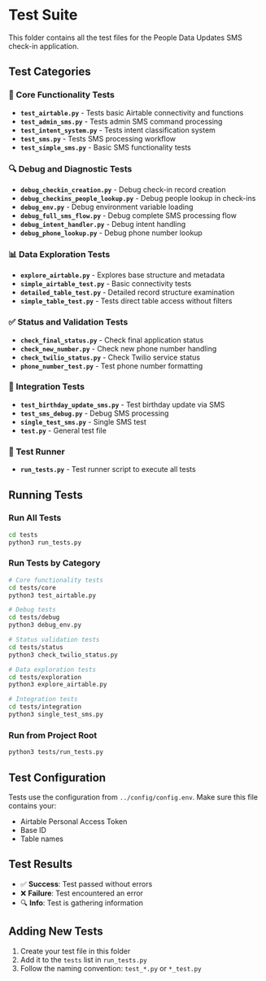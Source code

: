 # Test Suite

This folder contains all the test files for the People Data Updates SMS check-in application.

## Test Categories

### 🧪 Core Functionality Tests
- **`test_airtable.py`** - Tests basic Airtable connectivity and functions
- **`test_admin_sms.py`** - Tests admin SMS command processing
- **`test_intent_system.py`** - Tests intent classification system
- **`test_sms.py`** - Tests SMS processing workflow
- **`test_simple_sms.py`** - Basic SMS functionality tests

### 🔍 Debug and Diagnostic Tests
- **`debug_checkin_creation.py`** - Debug check-in record creation
- **`debug_checkins_people_lookup.py`** - Debug people lookup in check-ins
- **`debug_env.py`** - Debug environment variable loading
- **`debug_full_sms_flow.py`** - Debug complete SMS processing flow
- **`debug_intent_handler.py`** - Debug intent handling
- **`debug_phone_lookup.py`** - Debug phone number lookup

### 📊 Data Exploration Tests
- **`explore_airtable.py`** - Explores base structure and metadata
- **`simple_airtable_test.py`** - Basic connectivity tests
- **`detailed_table_test.py`** - Detailed record structure examination
- **`simple_table_test.py`** - Tests direct table access without filters

### ✅ Status and Validation Tests
- **`check_final_status.py`** - Check final application status
- **`check_new_number.py`** - Check new phone number handling
- **`check_twilio_status.py`** - Check Twilio service status
- **`phone_number_test.py`** - Test phone number formatting

### 🚀 Integration Tests
- **`test_birthday_update_sms.py`** - Test birthday update via SMS
- **`test_sms_debug.py`** - Debug SMS processing
- **`single_test_sms.py`** - Single SMS test
- **`test.py`** - General test file

### 🏃 Test Runner
- **`run_tests.py`** - Test runner script to execute all tests

## Running Tests

### Run All Tests
```bash
cd tests
python3 run_tests.py
```

### Run Tests by Category
```bash
# Core functionality tests
cd tests/core
python3 test_airtable.py

# Debug tests
cd tests/debug
python3 debug_env.py

# Status validation tests
cd tests/status
python3 check_twilio_status.py

# Data exploration tests
cd tests/exploration
python3 explore_airtable.py

# Integration tests
cd tests/integration
python3 single_test_sms.py
```

### Run from Project Root
```bash
python3 tests/run_tests.py
```

## Test Configuration

Tests use the configuration from `../config/config.env`. Make sure this file contains your:
- Airtable Personal Access Token
- Base ID
- Table names

## Test Results

- ✅ **Success**: Test passed without errors
- ❌ **Failure**: Test encountered an error
- 🔍 **Info**: Test is gathering information

## Adding New Tests

1. Create your test file in this folder
2. Add it to the `tests` list in `run_tests.py`
3. Follow the naming convention: `test_*.py` or `*_test.py` 